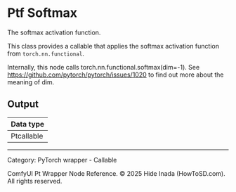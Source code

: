 # Ptf Softmax
The softmax activation function.

This class provides a callable that applies the softmax activation function 
from `torch.nn.functional`.

Internally, this node calls torch.nn.functional.softmax(dim=-1).
See https://github.com/pytorch/pytorch/issues/1020 to find out more about the meaning of dim.

## Output
| Data type |
|---|
| Ptcallable |

<HR>
Category: PyTorch wrapper - Callable

ComfyUI Pt Wrapper Node Reference. © 2025 Hide Inada (HowToSD.com). All rights reserved.
